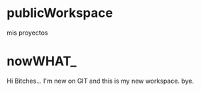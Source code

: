 # publicWorkspace
mis proyectos
# nowWHAT_
Hi Bitches... I'm new on GIT and this is my new workspace.
bye.
